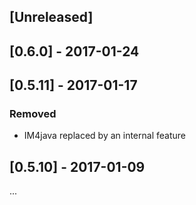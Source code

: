 ## [Unreleased]




## [0.6.0] - 2017-01-24


## [0.5.11] - 2017-01-17
### Removed
- IM4java replaced by an internal feature


## [0.5.10] - 2017-01-09
...